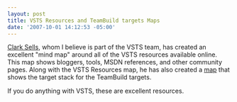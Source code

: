 ```yaml
---
layout: post
title: VSTS Resources and TeamBuild targets Maps
date: '2007-10-01 14:12:53 -05:00'
---
```


[Clark Sells](http://blogs.msdn.com/csell/archive/2007/09/21/the-vsts-resources-map.aspx), whom I believe is part of the VSTS team, has created an excellent "mind map" around all of the VSTS resources available online. This map shows bloggers, tools, MSDN references, and other community pages. Along with the VSTS Resources map, he has also created a [map](http://blogs.msdn.com/csell/archive/2007/09/21/microsoft-teamfoundation-build-targets-2005.aspx) that shows the target stack for the TeamBuild targets.

If you do anything with VSTS, these are excellent resources.
